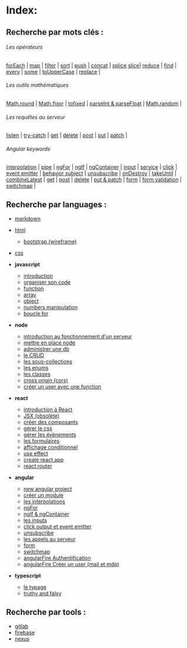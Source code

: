 # Index:

## Recherche par mots clés :

###### Les opérateurs

[forEach](https://github.com/olivier-portal/mes-cours/blob/main/languages/javascript/04-array.md#foreach) | 
[map](https://github.com/olivier-portal/mes-cours/blob/main/languages/javascript/04-array.md#map)  | 
[filter](https://github.com/olivier-portal/mes-cours/blob/main/languages/javascript/04-array.md#filter) | 
[sort](https://github.com/olivier-portal/mes-cours/blob/main/languages/javascript/04-array.md#sort) | 
[push](https://github.com/olivier-portal/mes-cours/blob/main/languages/javascript/04-array.md#push) | 
[concat](https://github.com/olivier-portal/mes-cours/blob/main/languages/javascript/04-array.md#concat) | 
[splice](https://github.com/olivier-portal/mes-cours/blob/main/languages/javascript/04-array.md#splice) 
[slice](https://github.com/olivier-portal/mes-cours/blob/main/languages/javascript/04-array.md#slice)| 
[reduce](https://github.com/olivier-portal/mes-cours/blob/main/languages/javascript/04-array.md#reduce) | 
[find](https://github.com/olivier-portal/mes-cours/blob/main/languages/javascript/04-array.md#find) | 
[every](https://github.com/olivier-portal/mes-cours/blob/main/languages/javascript/04-array.md#every) | 
[some](https://github.com/olivier-portal/mes-cours/blob/main/languages/javascript/04-array.md#some) | 
[toUpperCase](https://github.com/olivier-portal/mes-cours/blob/main/languages/javascript/04-array.md#touppercase) | 
[replace](https://github.com/olivier-portal/mes-cours/blob/main/languages/javascript/04-array.md#replace) | 

###### Les outils mathématiques

[Math.round](https://github.com/olivier-portal/mes-cours/blob/main/languages/javascript/06-numbers%20manipulation.md#mathround) | 
[Math.floor](https://github.com/olivier-portal/mes-cours/blob/main/languages/javascript/06-numbers%20manipulation.md#mathfloor) | 
[tofixed](https://github.com/olivier-portal/mes-cours/blob/main/languages/javascript/06-numbers%20manipulation.md#tofixed) | 
[parseInt & parseFloat](https://github.com/olivier-portal/mes-cours/blob/main/languages/javascript/06-numbers%20manipulation.md#parseint-et-parsefloat) | 
[Math.random](https://github.com/olivier-portal/mes-cours/blob/main/languages/javascript/06-numbers%20manipulation.md#mathrandom) | 

###### Les requêtes au serveur

[listen](https://github.com/olivier-portal/mes-cours/blob/main/languages/node/02-mettre%20en%20place%20node.md#ecouter-le-serveur) | 
[try-catch](https://github.com/olivier-portal/mes-cours/blob/main/languages/node/04-le%20crud.md#try-catch) | 
[get](https://github.com/olivier-portal/mes-cours/blob/main/languages/node/04-le%20crud.md#get) | 
[delete](https://github.com/olivier-portal/mes-cours/blob/main/languages/node/04-le%20crud.md#delete) | 
[post](https://github.com/olivier-portal/mes-cours/blob/main/languages/node/04-le%20crud.md#post) | 
[put](https://github.com/olivier-portal/mes-cours/blob/main/languages/node/04-le%20crud.md#put) | 
[patch](https://github.com/olivier-portal/mes-cours/blob/main/languages/node/04-le%20crud.md#patch) | 

###### Angular keywords

[interpolation](https://github.com/olivier-portal/mes-cours/blob/main/Languages/angular/03-interpolations.md#interpolations) | 
[pipe](https://github.com/olivier-portal/mes-cours/blob/main/Languages/angular/03-interpolations.md#les-pipes) | 
[ngFor](https://github.com/olivier-portal/mes-cours/blob/main/Languages/angular/04-ng%20for.md#ng-for) | 
[ngIf](https://github.com/olivier-portal/mes-cours/blob/main/Languages/angular/05-ng%20if%20et%20ng%20container.md#ngif) | 
[ngContainer](https://github.com/olivier-portal/mes-cours/blob/main/Languages/angular/05-ng%20if%20et%20ng%20container.md#ngcontainer) | 
[input](https://github.com/olivier-portal/mes-cours/blob/main/Languages/angular/06-les%20inputs.md#input) | 
[service](https://github.com/olivier-portal/mes-cours/blob/main/Languages/angular/06-les%20inputs.md#les-services) | 
[click](https://github.com/olivier-portal/mes-cours/blob/main/Languages/angular/07-click%20output%20et%20event%20emitter.md#cr%C3%A9er-un-click) | 
[event emitter](https://github.com/olivier-portal/mes-cours/blob/main/Languages/angular/07-click%20output%20et%20event%20emitter.md#event-emitter) | 
[behavior subject](https://github.com/olivier-portal/mes-cours/blob/main/Languages/angular/07-click%20output%20et%20event%20emitter.md#behavior-subject) | 
[unsubscribe](https://github.com/olivier-portal/mes-cours/blob/main/Languages/angular/08-unsubscribe.md#unsubscribe) | 
[onDestroy](https://github.com/olivier-portal/mes-cours/blob/main/Languages/angular/08-unsubscribe.md#ondestroy) | 
[takeUntil](https://github.com/olivier-portal/mes-cours/blob/main/Languages/angular/08-unsubscribe.md#take-until) | 
[combineLatest](https://github.com/olivier-portal/mes-cours/blob/main/Languages/angular/09-les%20appels%20au%20serveur.md#combinelatest) | 
[get](https://github.com/olivier-portal/mes-cours/blob/main/Languages/angular/09-les%20appels%20au%20serveur.md#angular-get) | 
[post](https://github.com/olivier-portal/mes-cours/blob/main/Languages/angular/09-les%20appels%20au%20serveur.md#post) | 
[delete](https://github.com/olivier-portal/mes-cours/blob/main/Languages/angular/09-les%20appels%20au%20serveur.md#delete) | 
[put & patch](https://github.com/olivier-portal/mes-cours/blob/main/Languages/angular/09-les%20appels%20au%20serveur.md#put-patch) | 
[form](https://github.com/olivier-portal/mes-cours/blob/main/Languages/angular/10-form.md) | 
[form validation](https://github.com/olivier-portal/mes-cours/blob/main/Languages/angular/10-form.md#form-validation) | 
[switchmap](https://github.com/olivier-portal/mes-cours/blob/main/Languages/angular/11-switchmap.md) | 


## Recherche par languages :

* [markdown](https://github.com/olivier-portal/mes-cours/blob/main/Languages/markdown/markdown.md)

* [html](https://github.com/olivier-portal/mes-cours/blob/main/Languages/html/html.md)
    * [bootstrap (wireframe)](https://github.com/olivier-portal/mes-cours/blob/main/Languages/html/Bootstrap.md)
    
    
* [css](https://github.com/olivier-portal/mes-cours/blob/main/Languages/css/css.md)

* **javascript**
    * [introduction](https://github.com/olivier-portal/mes-cours/blob/main/Languages/javascript/01-introduction.md)
    * [organiser son code](https://github.com/olivier-portal/mes-cours/blob/main/Languages/javascript/02-organiser%20son%20code.md)
    * [function](https://github.com/olivier-portal/mes-cours/blob/main/Languages/javascript/03-function.md)
    * [array](https://github.com/olivier-portal/mes-cours/blob/main/Languages/javascript/04-array.md)
    * [object](https://github.com/olivier-portal/mes-cours/blob/main/Languages/javascript/05-object.md)
    * [numbers manipulation](https://github.com/olivier-portal/mes-cours/blob/main/Languages/javascript/06-numbers%20manipulation.md)
    * [boucle for](https://github.com/olivier-portal/mes-cours/blob/main/Languages/javascript/07-boucle%20for.md)
    
* **node**
     * [introduction au fonctionnement d'un serveur](https://github.com/olivier-portal/mes-cours/blob/main/Languages/node/01-introduction%20fonctionnement%20d'un%20serveur.md)
     * [mettre en place node](https://github.com/olivier-portal/mes-cours/blob/main/Languages/node/02-mettre%20en%20place%20node.md)
     * [administrer une db](https://github.com/olivier-portal/mes-cours/blob/main/Languages/node/03-administrer%20une%20base%20de%20donn%C3%A9es.md)
     * [le CRUD](https://github.com/olivier-portal/mes-cours/blob/main/Languages/node/04-le%20crud.md)
     * [les sous-collections](https://github.com/olivier-portal/mes-cours/blob/main/Languages/node/05-les%20sous%20collections.md)
     * [les enums](https://github.com/olivier-portal/mes-cours/blob/main/Languages/node/06-les%20enums.md#pourquoi-les-%C3%A9num%C3%A9rations-?)
     * [les classes](https://github.com/olivier-portal/mes-cours/blob/main/Languages/node/07-les%20classes.md)
     * [cross origin (cors)](https://github.com/olivier-portal/mes-cours/blob/main/Languages/node/08-cross%20origin%20(cors).md)
     * [créer un user avec une function](https://github.com/olivier-portal/mes-cours/blob/main/Languages/node/09-Cr%C3%A9er%20un%20user%20avecune%20function.md)
     
* **react**
    * [introduction à React](https://github.com/olivier-portal/mes-cours/blob/main/Languages/react/01-introduction%20%C3%A0%20React.md)
    * [JSX (obsolète)](https://github.com/olivier-portal/mes-cours/blob/main/Languages/react/02-JSX.md)
    * [créer des composants](https://github.com/olivier-portal/mes-cours/blob/main/Languages/react/03-cr%C3%A9er%20des%20composants.md)
    * [gérer le css](https://github.com/olivier-portal/mes-cours/blob/main/Languages/react/04-g%C3%A9rer%20le%20css.md)
    * [gérer les évènements](https://github.com/olivier-portal/mes-cours/blob/main/Languages/react/05-g%C3%A9rer%20les%20%C3%A9v%C3%A8nements.md)
    * [les formulaires](https://github.com/olivier-portal/mes-cours/blob/main/Languages/react/06-les%20formulaires.md)
    * [affichage conditionnel](https://github.com/olivier-portal/mes-cours/blob/main/Languages/react/07-affichage%20conditionnel.md)
    * [use effect](https://github.com/olivier-portal/mes-cours/blob/main/Languages/react/08-use%20effect.md)
    * [create react app](https://github.com/olivier-portal/mes-cours/blob/main/Languages/react/09-create%20react%20app.md)
    * [react router](https://github.com/olivier-portal/mes-cours/blob/main/Languages/react/10-react%20router.md)

* **angular**
    * [new angular project](https://github.com/olivier-portal/mes-cours/blob/main/Languages/angular/01-new%20angular%20project.md)
    * [créer un module](https://github.com/olivier-portal/mes-cours/blob/main/Languages/angular/02-cr%C3%A9er%20un%20module.md)
    * [les interpolations](https://github.com/olivier-portal/mes-cours/blob/main/Languages/angular/03-interpolations.md)
    * [ngFor](https://github.com/olivier-portal/mes-cours/blob/main/Languages/angular/04-ng%20for.md)
    * [ngIf & ngContainer](https://github.com/olivier-portal/mes-cours/blob/main/Languages/angular/05-ng%20if%20et%20ng%20container.md)
    * [les inputs](https://github.com/olivier-portal/mes-cours/blob/main/Languages/angular/06-les%20inputs.md)
    * [click output et event emitter](https://github.com/olivier-portal/mes-cours/blob/main/Languages/angular/07-click%20output%20et%20event%20emitter.md)
    * [unsubscribe](https://github.com/olivier-portal/mes-cours/blob/main/Languages/angular/08-unsubscribe.md)
    * [les appels au serveur](https://github.com/olivier-portal/mes-cours/blob/main/Languages/angular/09-les%20appels%20au%20serveur.md)
    * [form](https://github.com/olivier-portal/mes-cours/blob/main/Languages/angular/10-form.md)
    * [switchmap](https://github.com/olivier-portal/mes-cours/blob/main/Languages/angular/11-switchmap.md)
    * [angularFire Authentification](https://github.com/olivier-portal/mes-cours/blob/main/Languages/angular/12-angularFire%20Authentifcation.md)
    * [angularFire Créer un user (mail et mdp)](https://github.com/olivier-portal/mes-cours/blob/main/Languages/angular/13-angularFire%20cr%C3%A9er%20un%20user%20(mail%20et%20mdp).md)
     
* **typescript**
     * [le typage](https://github.com/olivier-portal/mes-cours/blob/main/Languages/typescript/01-Le%20typage.md)
     * [truthy and falsy](https://github.com/olivier-portal/mes-cours/blob/main/Languages/typescript/02-truthy%20and%20falsy.md)

## Recherche par tools :

* [gitlab](https://github.com/olivier-portal/mes-cours/blob/main/tools/git/Gitlab.md)
* [firebase](https://github.com/olivier-portal/mes-cours/blob/main/tools/firebase/firebase.md)
* [nexus](https://github.com/olivier-portal/mes-cours/blob/main/tools/nexus/configurer%20un%20nexus%20perso.md)
